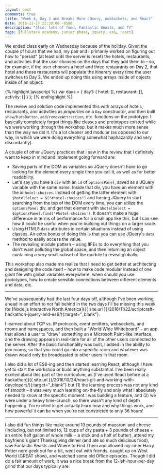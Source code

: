 ```yaml
---
layout: post
comments: true
title: "Week 4, Day 3 and Break: More JQuery, WebSockets, and React"
date: 2016-11-27 22:30:00 -0500
description: "Also: lots of food, Fantastic Beasts, and TV"
tags: [fullstack academy, junior phase, jquery, es6, react]
---
```


We ended class early on Wednesday because of the holiday. Given the couple of hours that we had, my pair and I primarily worked on figuring out how to "persist" (at least until the server is reset) the hotels, restaurants, and activities that the user chooses on the days that they add them to – so, for example, if the user chooses a hotel and three restaurants on Day 2, that hotel and those restaurants will populate the itinerary every time the user switches to Day 2. We ended up doing this using arrays inside of objects inside of an object:

{% highlight javascript %}
var days = {
  day1: {
    hotel: [],
    restaurant: [],
    activity: []
  }
};
{% endhighlight %}

The review and solution code implemented this with arrays of hotels, restaurants, and activities as *properties* on a `Day` constructor, and then built `show/hideButton`, `add/removeAttraction`, etc. functions on the prototype. I basically completely forgot things like classes and prototypes existed while we were working through the workshop, but it makes much more sense than the way we did it. It's a lot cleaner and modular (as opposed to our way, in which we were doing everything somewhat haphazardly and very discordantly).

A couple of other JQuery practices that I saw in the review that I definitely want to keep in mind and implement going forward are:

* Saving parts of the DOM as variables so JQuery doesn't have to go looking for the element every single time you call it, as well as for better readability.
* Let's say you have a `div` with an `id` of `optionsPanel`, saved as a JQuery variable with the same name. Inside that div, you have an element with the id `hotel-choices`. Instead of getting the latter element with `$hotelSelect = $("#hotel-choices")` and forcing JQuery to start searching from the top of the DOM every time, you can utilize the `optionsPanel` div, and get that element with `$hotelSelect = $optionsPanel.find('#hotel-choices')`. It doesn't make a huge difference in terms of performance for a small app like this, but I can see how it could be useful when you're building out things on a larger scale.
* Using HTML5 `data` attributes in certain situations instead of using classes. An extra bonus of doing this is that you can use JQuery's `data` method to easily access the value.
* The revealing module pattern – using IIFEs to do everything that you don't want polluting the global space, and then returning an object containing a very small subset of the module to reveal globally.

This workshop also made me realize that I need to get better at architecting and designing the code itself – how to make code modular instead of one giant file with global variables everywhere, when should you use prototypes, how to create sensible connections between different elements and data, etc.

---

We've subsequently had the last four days off, although I've been working ahead in an effort to not fall behind in the two days I'll be missing this week for [Node.js Interactive North America]({{ site.url }}/2016/11/22/scriptcraft-hackathon-jquery-and-es6/){:target="_blank"}.

I learned about TCP vs. IP protocols, event emitters, websockets, and rooms and namespaces, and then built a "World Wide Whiteboard" – an app that allows a user to "draw" something on a Microsoft Paint-like interface, and the drawing appears in real-time for all of the other users connected to the server. After the basic functionality was built, I added in the ability to join rooms, so that you could go into a specific room and whatever was drawn would only be broadcasted to other users in that room.

I also did a lot of ES6-ing and then started learning React, although I have yet to start the workshop or build anything substantial. I've been really excited about this part of the curriculum, as [I've used React before at a hackathon]({{ site.url }}/2016/10/24/react-git-and-working-with-developers/){:target="_blank"} but (1) the learning process was not any kind of smooth – it was very much learning on-the-fly and only what I absolutely needed to know at the specific moment I was building a feature, and (2) we were under a heavy time-crunch, so there wasn't any kind of depth happening. I'm excited to get actually learn how and why things work, and how powerful it can be when you're not constricted to only 36 hours!

---

I also did fun things like make around 10 pounds of macaroni and cheese (including, but not limited to, 12 cups of dry pasta + 3 pounds of cheese + an entire half gallon of whole milk + a stick and a half of butter), attend my boyfriend's giant Thanksgiving dinner (and ate so much delicious food), saw Fantastic Beasts and Where to Find Them and allowed my inner Harry Potter nerd geek out for a bit, went out with friends, caught up on West World (GREAT show), and watched some old Office episodes. Though I did do a fair amount of work, it was a nice break from the 12-ish-hour-per-day grind that our days typically are.
